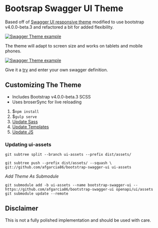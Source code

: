 # Bootsrap Swagger UI Theme

Based off of [Swagger UI responsive theme](https://github.com/jensoleg/swagger-ui) modified to use bootstrap v4.0.0-beta.3 and refactored a bit for added flexibility.

[![Swagger Theme example](dist/assets/images/Swagger_explorer.png)](http://swagger-ui.andresthegiant.com/?url=http://petstore.swagger.io/v2/swagger.json)

The theme will adapt to screen size and works on tablets and mobile phones.

[![Swagger Theme example](dist/assets/images/Swagger_explorer_min.png)](http://swagger-ui.andresthegiant.com/?url=http://petstore.swagger.io/v2/swagger.json)

Give it a [try](http://swagger-ui.andresthegiant.com/?url=http://petstore.swagger.io/v2/swagger.json) and enter your own swagger definition.

## Customizing The Theme

* Includes Bootstrap v4.0.0-beta.3 SCSS
* Uses broserSync for live reloading

1. $`npm install`
1. $`gulp serve`
1. [Update Sass](src/main/scss)
1. [Update Templates](src/main/template)
1. [Update JS](src/main/javascript/view)

### Updating ui-assets

```
git subtree split --branch ui-assets --prefix dist/assets/

git subtree push --prefix dist/assets/ --squash \ git://github.com/afgarcia86/bootstrap-swagger-ui ui-assets

```

*Add Theme As Submodule*

```
git submodule add -b ui-assets --name bootstrap-swagger-ui -- https://github.com/afgarcia86/bootstrap-swagger-ui openapi/ui/assets
git submodule update --remote
```

## Disclaimer

This is not a fully polished implementation and should be used with care.
